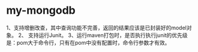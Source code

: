 # my-mongodb
1、支持增删改查，其中查询功能不完善，返回的结果应该是已封装好的model对象。
2、 支持运行Junit。
3、运行maven打包时，是否执行执行junit的优先级是：pom大于命令行，只有在pom中没有配置时，命令行参数才有效。